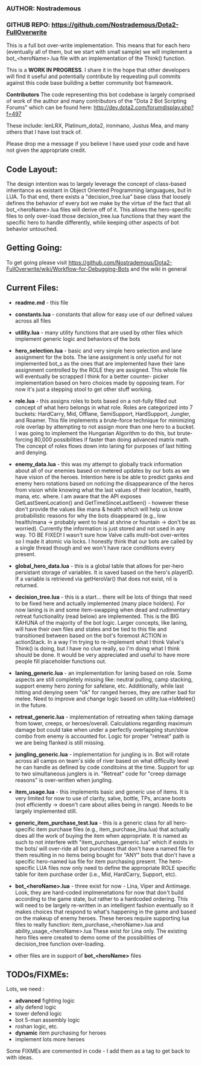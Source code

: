 
### AUTHOR: Nostrademous
### GITHUB REPO: https://github.com/Nostrademous/Dota2-FullOverwrite

This is a full bot over-write implementation. This means that for each hero 
(eventually all of them, but we start with small sample) we will implement 
a bot_\<heroName>.lua file with an implementation of the Think() function.

This is a **WORK IN PROGRESS**. I share it in the hope that other developers will 
find it useful and potentially contribute by requesting pull commits against 
this code base building a better community bot framework. 

**Contributors**
The code representing this bot codebase is largely comprised of work of the 
author and many contributors of the "Dota 2 Bot Scripting Forums" which can be 
found here: http://dev.dota2.com/forumdisplay.php?f=497

These include: lenLRX, Platinum_dota2, ironmano, Justus Mea, and many others
that I have lost track of.

Please drop me a message if you believe I have used your code and have not
given the appropriate credit.

**Code Layout:**
------------

The design intention was to largely leverage the concept of class-based 
inheritance as existant in Object Oriented Programming languagues, but in LUA.
To that end, there exists a "decision_tree.lua" base class that loosely 
defines the behavior of every bot we make by the virtue of the fact that all 
bot_\<heroName>.lua files will derive off of it. This allows the hero-specific 
files to only over-load those decision_tree.lua functions that they want the 
specific hero to handle differently, while keeping other aspects of bot 
behavior untouched.

**Getting Going:**
------------
To get going please visit https://github.com/Nostrademous/Dota2-FullOverwrite/wiki/Workflow-for-Debugging-Bots and the wiki in general

Current Files:
--------------

* **readme.md** - this file

* **constants.lua** - constants that allow for easy use of our defined values 
	across all files
	
* **utility.lua** - many utility functions that are used by other files which 
	implement generic logic and behaviors of the bots
	
* **hero_selection.lua** - basic and very simple hero selection and lane 
	assignment for the bots. The lane assignment is only useful for not 
	implemented bot_<heroName>s as the ones that are implemented have 
	their lane assignment controlled by the ROLE they are assigned. This 
	whole file will eventually be scrapped I think for a better counter-
	picker implementation based on hero choices made by opposing team. For 
	now it's just a stepping stool to get other stuff working.
	
* **role.lua** - this assigns roles to bots based on a not-fully filled out 
	concept of what hero belongs in what role. Roles are categorized into 
	7 buckets: HardCarry, Mid, Offlane, SemiSupport, HardSupport, Jungler, 
	and Roamer. This file implements a brute-force technique for minimizing 
	role overlap by attempting to not assign more than one hero to a bucket.
	I was going to implement the Hungarian Algorithm to do this, but brute-
	forcing 80,000 possibilities if faster than doing advanced matrix math.
	The concept of roles flows down into laning for purposes of last hitting 
	and denying.
	
* **enemy_data.lua** - this was my attempt to globally track information about 
	all of our enemies based on metered updates by our bots as we have 
	vision of the heroes. Intention here is be able to predict ganks and 
	enemy hero rotations based on noticing the disappearance of the heros 
	from vision while knowing what the last values of their location, health, 
	mana, etc. where. I am aware that the API exposes GetLastSeenLocation() 
	and GetTimeSinceLastSeen() - however these don't provide the values like 
	mana & health which will help us know probabilistic reasons for why the 
	bots disappeared (e.g., low health/mana -> probably went to heal at shrine 
	or fountain -> don't be as worried). Currently the information is just 
	stored and not used in any way. TO BE FIXED! I wasn't sure how Valve calls 
	multi-bot over-writes so I made it atomic via locks. I honestly think 
	that our bots are called by a single thread though and we won't have race 
	conditions every present.

* **global_hero_data.lua** - this is a global table that allows for per-hero 
	persistant storage of variables. It is saved based on the hero's playerID.
	If a variable is retrieved via getHeroVar(<strNameOfVar>) that does not 
	exist, nil is returned. 
	
* **decision_tree.lua** - this is a start... there will be lots of things that 
	need to be fixed here and actually implemented (many place holders). 
	For now laning is in and some item-swapping when dead and rudimentary 
	retreat functionality (read below) are implemented. This is the BIG 
	KAHUNA of the majority of the bot logic. Larger concepts, like laning, 
	will have their own files and states and be tied to this file and 
	transitioned between based on the bot's foremost ACTION in actionStack. 
	In a way I'm trying to re-implement what I think Valve's Think() is doing, 
	but I have no clue really, so I'm doing what I think should be done. It 
	would be very appreciated and useful to have more people fill placeholder 
	functions out.

* **laning_generic.lua** - an implementation for laning based on role. Some 
	aspects are still completely missing like: neutral pulling, camp stacking, 
	support enemy hero zoning for safelane, etc. Additionally, while last 
	hitting and denying seem "ok" for ranged heroes, they are rather bad for 
	melee. Need to improve and change logic based on utility.lua->IsMelee() 
	in the future.
	
* **retreat_generic.lua** - implementation of retreating when taking damage 
	from tower, creeps, or heroes/overall. Calculations regarding maximum damage
    bot could take when under a perfectly overlapping stun/slow combo from enemy
    is accounted for. Logic for proper "retreat" path is we are being flanked
    is still missing.
	
* **jungling_generic.lua** - implementation for jungling is in. Bot will rotate 
    across all camps on team's side of river based on what difficulty level he can
    handle as defined by code conditoins at the time. Support for up to two 
    simultaneous junglers is in. "Retreat" code for "creep damage reasons" is 
    over-written when jungling.

* **item_usage.lua** - this implements basic and generic use of items. It is very 
	limited for now to use of clarity, salve, bottle, TPs, arcane boots (not 
	efficiently -> doesn't care about allies being in range). Needs to be 
	largely implemented still.

* **generic_item_purchase_test.lua** - this is a generic class for all hero-specific 
	item purchase files (e.g., item_purchase_lina.lua) that actually does all 
	the work of buying the item when appropriate. It is named as such to not 
	interfere with "item_purchase_generic.lua" which if exists in the bots/ 
	will over-ride all bot purchases that don't have a named file for them 
	resulting in no items being bought for "ANY" bots that don't have a specific
	hero-named lua file for item purchasing present. The hero-specific LUA files 
	now only need to define the appropriate ROLE specific table for item purchase 
	order (i.e., Mid, HardCarry, Support, etc).
	
* **bot_\<heroName>.lua** - three exist for now - Lina, Viper and Antimage. Look, 
	they are hard-coded implmenetations for now that don't build according 
	to the game state, but rather to a hardcoded ordering. This will need to 
	be largely re-written in an intelligent fashion eventually so it makes 
	choices that respond to what's happening in the game and based on the 
	makeup of enemy heroes. These heroes require supporting lua files to 
	really function: item_purchase_\<heroName>.lua and ability_usage_\<heroName>.lua
	These exist for Lina only. The existing hero files were created to demo 
	some of the possibilities of decision_tree function over-loading.
	
* other files are in support of **bot_\<heroName>** files

TODOs/FIXMEs:
-------------

Lots, we need :
- **advanced** fighting logic
- ally defend logic
- tower defend logic
- bot 5-man assembly logic
- roshan logic, etc.
- **dynamic** item purchasing for heroes 
- implement lots more heroes

Some FIXMEs are commented in code - I add them as a tag to get back to with ideas.
